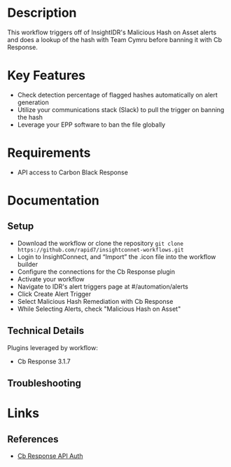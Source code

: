 # Description

This workflow triggers off of InsightIDR's Malicious Hash on Asset alerts and does a lookup of the hash with Team Cymru before banning it with Cb Response.

# Key Features

* Check detection percentage of flagged hashes automatically on alert generation
* Utilize your communications stack (Slack) to pull the trigger on banning the hash
* Leverage your EPP software to ban the file globally

# Requirements

* API access to Carbon Black Response

# Documentation

## Setup

* Download the workflow or clone the repository `git clone https://github.com/rapid7/insightconnet-workflows.git`
* Login to InsightConnect, and “Import” the .icon file into the workflow builder
* Configure the connections for the Cb Response plugin
* Activate your workflow
* Navigate to IDR's alert triggers page at #/automation/alerts
* Click Create Alert Trigger
* Select Malicious Hash Remediation with Cb Response
* While Selecting Alerts, check "Malicious Hash on Asset"

## Technical Details

Plugins leveraged by workflow:

* Cb Response 3.1.7

## Troubleshooting

# Links

## References

* [Cb Response API Auth](https://developer.carbonblack.com/guide/enterprise-response/cbrestapiquickstart/)